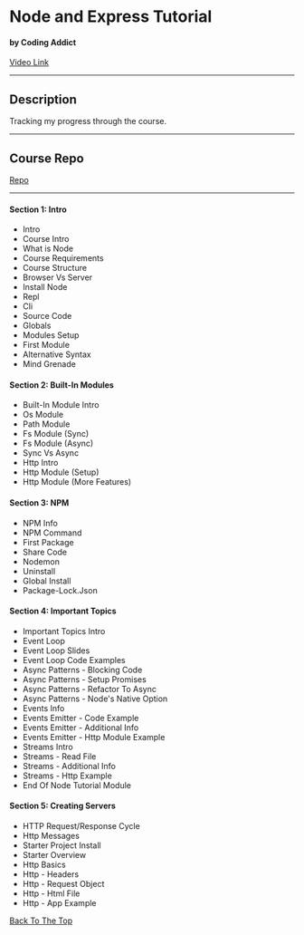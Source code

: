 # Node and Express Tutorial

#### by Coding Addict

[Video Link](https://www.youtube.com/watch?v=TNV0_7QRDwY)

---

## Description

Tracking my progress through the course.

---

## Course Repo

[Repo](https://github.com/john-smilga/node-express-course)

---

#### Section 1: Intro

- Intro
- Course Intro
- What is Node
- Course Requirements
- Course Structure
- Browser Vs Server
- Install Node
- Repl
- Cli
- Source Code
- Globals
- Modules Setup
- First Module
- Alternative Syntax
- Mind Grenade

#### Section 2: Built-In Modules

- Built-In Module Intro
- Os Module
- Path Module
- Fs Module (Sync)
- Fs Module (Async)
- Sync Vs Async
- Http Intro
- Http Module (Setup)
- Http Module (More Features)

#### Section 3: NPM

- NPM Info
- NPM Command
- First Package
- Share Code
- Nodemon
- Uninstall
- Global Install
- Package-Lock.Json

#### Section 4: Important Topics

- Important Topics Intro
- Event Loop
- Event Loop Slides
- Event Loop Code Examples
- Async Patterns - Blocking Code
- Async Patterns - Setup Promises
- Async Patterns - Refactor To Async
- Async Patterns - Node's Native Option
- Events Info
- Events Emitter - Code Example
- Events Emitter - Additional Info
- Events Emitter - Http Module Example
- Streams Intro
- Streams - Read File
- Streams - Additional Info
- Streams - Http Example
- End Of Node Tutorial Module

#### Section 5: Creating Servers

- HTTP Request/Response Cycle
- Http Messages
- Starter Project Install
- Starter Overview
- Http Basics
- Http - Headers
- Http - Request Object
- Http - Html File
- Http - App Example

[Back To The Top](#node-and-express-tutorial)
